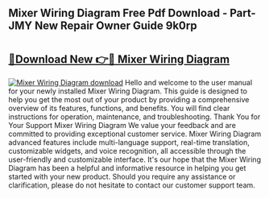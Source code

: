 ## Mixer Wiring Diagram Free Pdf Download - Part-JMY New Repair Owner Guide 9k0rp

# <h2><a href="http://dfnv4op.blite.top/?on=Mixer+Wiring+Diagram">🔗Download New 👉🔴 Mixer Wiring Diagram</a></h2>

[![Mixer Wiring Diagram download](https://i.imgur.com/lujVjoI.png)](http://dfnv4op.blite.top/?on=Mixer+Wiring+Diagram)
Hello and welcome to the user manual for your newly installed Mixer Wiring Diagram. This guide is designed to help you get the most out of your product by providing a comprehensive overview of its features, functions, and benefits. You will find clear instructions for operation, maintenance, and troubleshooting. Thank You for Your Support Mixer Wiring Diagram We value your feedback and are committed to providing exceptional customer service. Mixer Wiring Diagram advanced features include multi-language support, real-time translation, customizable widgets, and voice recognition, all accessible through the user-friendly and customizable interface. It's our hope that the Mixer Wiring Diagram has been a helpful and informative resource in helping you get started with your new product. Should you require any assistance or clarification, please do not hesitate to contact our customer support team.
